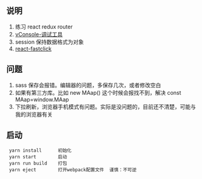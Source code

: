 ## 说明
 1. 练习 react redux router
 2.  [vConsole-调试工具](https://github.com/Tencent/vConsole/blob/dev/README_CN.md)
 3.  session 保持数据格式为对象
 4.  [react-fastclick](https://github.com/JakeSidSmith/react-fastclick)
## 问题
 1. sass 保存会报错。编辑器的问题，多保存几次，或者修改空白
 2. 如果有第三方库。比如 new MAap() 这个时候会报找不到，解决 const MAap=window.MAap 
 3. 下拉刷新，浏览器手机模式有问题。实际是没问题的，目前还不清楚，可能与我的浏览器有关
## 启动
 ```
  yarn install      初始化
  yarn start        启动
  yarn run build    打包
  yarn eject        打开webpack配置文件  谨慎：不可逆
 ```


